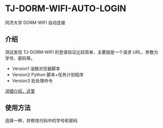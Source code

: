 # TJ-DORM-WIFI-AUTO-LOGIN

同济大学 DORM-WIFI 自动连接

## 介绍

测试发现 TJ-DORM-WIFI 的登录验证比较简单，主要就是一个请求 URL，参数为学号、密码等。

- Version1 油猴浏览器脚本
- Version2 Python 脚本+任务计划程序
- Version3 批处理命令

[详细介绍，这里](https://yzlevol.github.io/docs/tj-dorm-wifi-auto-login/)

## 使用方法

选择一种，并修改代码中的学号和密码
